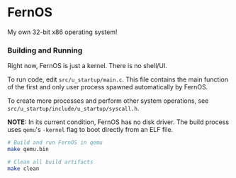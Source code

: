 # FernOS

My own 32-bit x86 operating system!

### Building and Running

Right now, FernOS is just a kernel. There is no shell/UI. 

To run code, edit `src/u_startup/main.c`. This file contains the main function of the first
and only user process spawned automatically by FernOS.

To create more processes and perform other system operations, 
see `src/u_startup/include/u_startup/syscall.h`.

__NOTE:__ In its current condition, FernOS has no disk driver. The build process uses `qemu`'s
`-kernel` flag to boot directly from an ELF file.

```bash
# Build and run FernOS in qemu
make qemu.bin

# Clean all build artifacts
make clean
```



